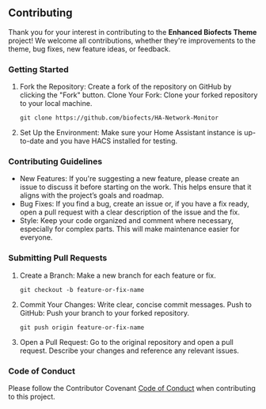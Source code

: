 ## Contributing
Thank you for your interest in contributing to the **Enhanced Biofects Theme** project! We welcome all contributions, whether they're improvements to the theme, bug fixes, new feature ideas, or feedback.

### Getting Started
1. Fork the Repository: Create a fork of the repository on GitHub by clicking the "Fork" button.
Clone Your Fork: Clone your forked repository to your local machine.
    ```
    git clone https://github.com/biofects/HA-Network-Monitor
    ```
2. Set Up the Environment: Make sure your Home Assistant instance is up-to-date and you have HACS installed for testing.

### Contributing Guidelines
- New Features: If you're suggesting a new feature, please create an issue to discuss it before starting on the work. This helps ensure that it aligns with the project’s goals and roadmap.
- Bug Fixes: If you find a bug, create an issue or, if you have a fix ready, open a pull request with a clear description of the issue and the fix.
- Style: Keep your code organized and comment where necessary, especially for complex parts. This will make maintenance easier for everyone.

### Submitting Pull Requests
1. Create a Branch: Make a new branch for each feature or fix.
    ```
    git checkout -b feature-or-fix-name
    ```
2. Commit Your Changes: Write clear, concise commit messages.
Push to GitHub: Push your branch to your forked repository.
    ```
    git push origin feature-or-fix-name
    ```
3. Open a Pull Request: Go to the original repository and open a pull request. Describe your changes and reference any relevant issues.
### Code of Conduct
Please follow the Contributor Covenant [Code of Conduct](https://github.com/biofects/HA-Network-Monitor/blob/main/CODE_OF_CONDUCT.md) when contributing to this project.
